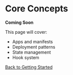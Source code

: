 # Core Concepts

**Coming Soon**

This page will cover:
- Apps and manifests
- Deployment patterns
- State management
- Hook system

[Back to Getting Started](introduction.md)

